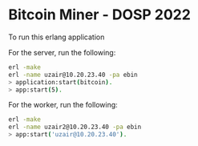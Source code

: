 # Bitcoin Miner - DOSP 2022

To run this erlang application

For the server, run the following:
```bash
erl -make
erl -name uzair@10.20.23.40 -pa ebin
> application:start(bitcoin).
> app:start(5).
```

For the worker, run the following:
```bash
erl -make
erl -name uzair2@10.20.23.40 -pa ebin
> app:start('uzair@10.20.23.40').
```